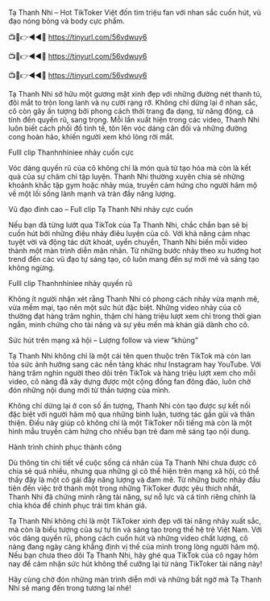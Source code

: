 Tạ Thanh Nhi – Hot TikToker Việt đốn tim triệu fan với nhan sắc cuốn hút, vũ đạo nóng bỏng và body cực phẩm.

📺📱👉◄◄🔴 https://tinyurl.com/56vdwuy6

📺📱👉◄◄🔴 https://tinyurl.com/56vdwuy6

📺📱👉◄◄🔴 https://tinyurl.com/56vdwuy6



Tạ Thanh Nhi sở hữu một gương mặt xinh đẹp với những đường nét thanh tú, đôi mắt to tròn long lanh và nụ cười rạng rỡ. Không chỉ dừng lại ở nhan sắc, cô còn gây ấn tượng bởi phong cách thời trang đa dạng, từ năng động, cá tính đến quyến rũ, sang trọng. Mỗi lần xuất hiện trong các video, Thanh Nhi luôn biết cách phối đồ tinh tế, tôn lên vóc dáng cân đối và những đường cong hoàn hảo, khiến người xem khó lòng rời mắt.


Fulll clip Thanhnhiniee nhảy cuốn cực

Vóc dáng quyến rũ của cô không chỉ là món quà từ tạo hóa mà còn là kết quả của sự chăm chỉ tập luyện. Thanh Nhi thường xuyên chia sẻ những khoảnh khắc tập gym hoặc nhảy múa, truyền cảm hứng cho người hâm mộ về một lối sống lành mạnh và tràn đầy năng lượng.

Vũ đạo đỉnh cao – Full clip Tạ Thanh Nhi nhảy cực cuốn


Nếu bạn đã từng lướt qua TikTok của Tạ Thanh Nhi, chắc chắn bạn sẽ bị cuốn hút bởi những điệu nhảy điêu luyện của cô. Với khả năng cảm nhạc tuyệt vời và động tác dứt khoát, uyển chuyển, Thanh Nhi biến mỗi video thành một màn trình diễn mãn nhãn. Từ những bước nhảy theo xu hướng hot trend đến các vũ đạo tự sáng tạo, cô luôn mang đến sự mới mẻ và sáng tạo không ngừng.


Fulll clip Thanhnhiniee nhảy quyến rũ

Không ít người nhận xét rằng Thanh Nhi có phong cách nhảy vừa mạnh mẽ, vừa mềm mại, tạo nên một sức hút đặc biệt. Những video nhảy của cô thường đạt hàng trăm nghìn, thậm chí hàng triệu lượt xem chỉ trong thời gian ngắn, minh chứng cho tài năng và sự yêu mến mà khán giả dành cho cô.

Sức hút trên mạng xã hội – Lượng follow và view “khủng”


Tạ Thanh Nhi không chỉ là một cái tên quen thuộc trên TikTok mà còn lan tỏa sức ảnh hưởng sang các nền tảng khác như Instagram hay YouTube. Với hàng trăm nghìn người theo dõi trên TikTok và hàng triệu lượt xem cho mỗi video, cô nàng đã xây dựng được một cộng đồng fan đông đảo, luôn chờ đón những nội dung mới từ thần tượng của mình.



Không chỉ dừng lại ở con số ấn tượng, Thanh Nhi còn tạo được sự kết nối đặc biệt với người hâm mộ qua những bình luận, tương tác gần gũi và thân thiện. Điều này giúp cô không chỉ là một TikToker nổi tiếng mà còn là một hình mẫu truyền cảm hứng cho nhiều bạn trẻ đam mê sáng tạo nội dung.


Hành trình chinh phục thành công

Dù thông tin chi tiết về cuộc sống cá nhân của Tạ Thanh Nhi chưa được cô chia sẻ quá nhiều, nhưng qua những gì cô thể hiện trên mạng xã hội, có thể thấy đây là một cô gái đầy năng lượng và đam mê. Từ những bước nhảy đầu tiên đến việc trở thành một trong những TikToker được yêu thích nhất, Thanh Nhi đã chứng minh rằng tài năng, sự nỗ lực và cá tính riêng chính là chìa khóa để chinh phục trái tim khán giả.



Tạ Thanh Nhi không chỉ là một TikToker xinh đẹp với tài năng nhảy xuất sắc, mà còn là biểu tượng của sự tự tin và sáng tạo trong thế hệ trẻ Việt Nam. Với vóc dáng quyến rũ, phong cách cuốn hút và những video chất lượng, cô nàng đang ngày càng khẳng định vị thế của mình trong lòng người hâm mộ. Nếu bạn chưa theo dõi Tạ Thanh Nhi, hãy ghé qua TikTok của cô ngay hôm nay để cảm nhận sức hút không thể cưỡng lại từ nàng TikToker tài năng này!


Hãy cùng chờ đón những màn trình diễn mới và những bất ngờ mà Tạ Thanh Nhi sẽ mang đến trong tương lai nhé!
